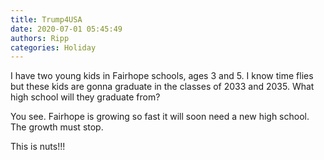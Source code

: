 ```yaml
---
title: Trump4USA
date: 2020-07-01 05:45:49
authors: Ripp
categories: Holiday
---
```


 I have two young kids in Fairhope schools, ages 3 and 5. I know time flies but these kids are gonna graduate in the classes of 2033 and 2035. What high school will they graduate from?

You see. Fairhope is growing so fast it will soon need a new high school. The growth must stop.

This is nuts!!!
